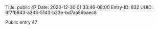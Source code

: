 Title: public 47
Date: 2020-12-30 01:33:46-08:00
Entry-ID: 832
UUID: 9f7fb843-a243-5143-b23e-bd7aa56baec8

Public entry 47